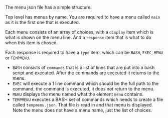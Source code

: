 The menu json file has a simple structure.

Top level has menus by name.  You are required to have a menu called `main` as it is the first one that is executed.

Each menu consists of an array of choices, with a `display` item which is what is shown on the menu line.  And a `response` item that is what to do when this item is chosen.

Each response is required to have a `type` item, which can be `BASH`, `EXEC`, `MENU` or `TEMPMENU`.

* `BASH` consists of `commands` that is a list of lines that are put into a bash script and executed. After the commands are executed it returns to the menu.
* `EXEC` will execute a 1 line command which should be the full path to the command, the command is executed, it does not return to the menu.
* `MENU` displays the menu named what the element `menu` contains.
* `TEMPMENU` executes a BASH set of commands which needs to create a file called `tempmenu.json`.   That file is read in and that menu is displayed.  Note the menu does not have a menu name, just the list of choices.

